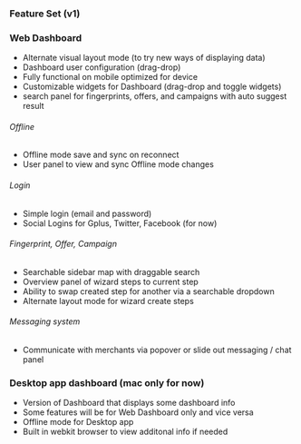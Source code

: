 ### Feature Set (v1)


### Web Dashboard

* Alternate visual layout mode (to try new ways of displaying data)
* Dashboard user configuration (drag-drop)
* Fully functional on mobile optimized for device
* Customizable widgets for Dashboard (drag-drop and toggle widgets)
* search panel for fingerprints, offers, and campaigns with auto suggest result

###### Offline

* Offline mode save and sync on reconnect
* User panel to view and sync Offline mode changes

###### Login

* Simple login (email and password)
* Social Logins for Gplus, Twitter, Facebook (for now)

###### Fingerprint, Offer, Campaign

* Searchable sidebar map with draggable search
* Overview panel of wizard steps to current step
* Ability to swap created step for another via a searchable dropdown
* Alternate layout mode for wizard create steps

###### Messaging system

* Communicate with merchants via popover or slide out messaging / chat panel


### Desktop app dashboard (mac only for now)

* Version of Dashboard that displays some dashboard info
* Some features will be for Web Dashboard only and vice versa
* Offline mode for Desktop app
* Built in webkit browser to view additonal info if needed


